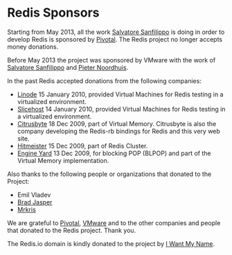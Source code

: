 Redis Sponsors
===

Starting from May 2013, all the work [Salvatore Sanfilippo](http://twitter.com/antirez) is doing in order to develop Redis is sponsored by [Pivotal](http://gopivotal.com). The Redis project no longer accepts money donations.

Before May 2013 the project was sponsored by VMware with the work of [Salvatore Sanfilippo](http://twitter.com/antirez) and [Pieter Noordhuis](http://twitter.com/pnoordhuis).

In the past Redis accepted donations from the following companies:

* [Linode](http://linode.com) 15 January 2010, provided Virtual Machines for Redis testing in a virtualized environment.
* [Slicehost](http://slicehost.com) 14 January 2010, provided Virtual Machines for Redis testing in a virtualized environment.
* [Citrusbyte](http://citrusbyte.com) 18 Dec 2009, part of Virtual Memory. Citrusbyte is also the company developing the Redis-rb bindings for Redis and this very web site.
* [Hitmeister](http://www.hitmeister.de/) 15 Dec 2009, part of Redis Cluster.
* [Engine Yard](http://engineyard.com) 13 Dec 2009, for blocking POP (BLPOP) and part of the Virtual Memory implementation.

Also thanks to the following people or organizations that donated to the Project:

* Emil Vladev
* [Brad Jasper](http://bradjasper.com/)
* [Mrkris](http://www.mrkris.com/)

We are grateful to [Pivotal](http://gopivotal.com), [VMware](http://vmware.com) and to the other companies and people that donated to the Redis project. Thank you.

The Redis.io domain is kindly donated to the project by [I Want My Name](http://iwantmyname.com).
